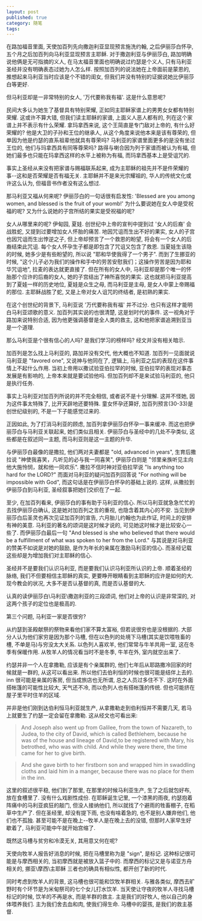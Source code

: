 ```yaml
---
layout: post
published: true
category: 随笔
tags:
---
```


在路加福音里面, 天使加百列先向撒迦利亚显现预言施洗约翰, 之后伊丽莎白怀孕, 五个月之后加百列向马利亚显现预言主耶稣. 对于撒迦利亚与伊丽莎白, 路加明确说他俩是无可指摘的义人, 在马太福音里面也明确说过约瑟是个义人, 只有马利亚圣经并没有明确表态过她为人怎么样. 按照加百列的说法她在上帝面前是蒙恩的, 推想起来马利亚当时应该是个不错的闺女, 但我们并没有特别的证据说她比伊丽莎白等更好.

但马利亚却是一非常特别的女人, '万代要称我有福'. 这是什么意思呢?

民间大多认为她生了基督具有特别荣耀, 正如同主耶稣家谱上的男男女女都有特别荣耀. 这或许不算大错, 但我们读主耶稣的家谱, 上面义人恶人都有的, 列在这个家谱上并不表示有什么荣耀. 拿玛拿西来说, 这个王简直是专门敌对上帝的, 有什么好荣耀的? 他是大卫的子孙和王位的继承人, 从这个角度来说他本来是该有尊荣的, 但单因为他是约瑟的直系祖辈他就具有尊荣吗? 马利亚的家谱里面更多的是没有坐过王位的, 他们与玛拿西具有同等尊荣吗? 路得与喇合因为列于家谱而被认为有福, 但她们最多也只能在玛拿西这样的水平上被称为有福, 而玛拿西基本上是受诅咒的.

事实上圣经从来没有把家谱与赐福联系起来, 成为主耶稣的祖先并不是件荣耀的事--这和是否荣耀是否有福无关. 主耶稣并不是来光宗耀祖的, 华人的传统文化或许这么认为, 但福音书作者没有这么想过.

那马利亚又福从何来呢? 伊丽莎白的一句话很有启发性: 'Blessed are you among women, and blessed is the fruit of your womb!' 为什么要说她在女人中是受祝福的呢? 又为什么说她的子宫所结的果实是受祝福的呢?

女人从哪里来的呢? 伊甸园, 夏娃. 创世纪中上帝的宣判中提到过 '女人的后裔' 会战胜蛇, 又提到过要增加女人怀胎的痛苦. 地因咒诅而生出不好的果实, 女人的子宫也因咒诅而生出悖逆之子, 但上帝却预言了一个救恩的盼望, 将会有一个女人的后裔结束此咒诅. 每个女人怀孕生子都是即包含了咒诅又包含了救恩. 当夏娃生该隐的时候, 她多少是有些盼望的, 所以说 "耶和华使我得了一个男子". 而到了生挪亚的时候, "这个儿子必为我们的操作和手中的劳苦安慰我们；这操作劳苦是因为耶和华咒诅地", 拉麦的表达就更直接了. 但在所有的女人中, 马利亚却是那个唯一的怀胎那个应许的后裔的女人, 她的子宫结出了神所喜悦的果实. 这也就把马利亚提高到了夏娃一样的历史地位, 夏娃是众生之母, 而马利亚是主母, 是女人中蒙上帝赐福的那位. 主耶稣战胜了蛇, 又是上帝对女人诅咒的终结者, 是初熟的果实.

在这个创世纪的背景下, 马利亚说 '万代要称我有福' 并不过分. 也只有这样才能明白马利亚颂歌的意义. 加百列其实说的也很清楚, 这是划时代的事件. 这一视角对于路加来说特别合适, 因为他更强调基督是全人类的救主, 这和他把家谱追溯到亚当是一个道理.

那么马利亚是个很有信心的人吗? 是我们学习的榜样吗? 经文并没有相关暗示.

加百列是怎么找上马利亚的, 路加并没有交代, 他大概也不知道. 加百列一见面就说马利亚是 "favored one", 又说神与他同在了, 逻辑上, 马利亚之后的表现在这件事情上不起什么作用. 当初上帝用以撒试验亚伯拉罕的时候, 亚伯拉罕的表现对事态发展是有影响的, 上帝本来就是要试验他吗. 但加百列却不是来试验马利亚的, 他只是执行任务.

事实上马利亚对加百列所说的并不完全相信, 或者说不是十分理解. 这并不怪她, 因为这件事太特殊了, 比开天辟地还要特殊. 童女怀孕还算好, 加百列预言(30-33)是创世纪级别的, 不是一下子能感觉过来的.

正因如此, 为了打消马利亚的顾虑, 加百列拿伊丽莎白怀孕一事来缓冲. 而这也把伊丽莎白与马利亚关联起来, 她们类似且相关. 伊丽莎白与圣经中的几处不孕类似, 这些都是在叙述同一主题, 而马利亚则是这一主题的升华.

与伊丽莎白最像的是撒拉, 他们两对夫妻都是 "old, advanced in years", 生育后撒拉说 "神使我喜笑，凡听见的必与我一同喜笑", 伊丽莎白则是 "邻里亲族听见主向他大施怜悯，就和他一同欢乐". 撒拉不信时神对亚伯拉罕说 "Is anything too hard for the LORD?" 而面对马利亚的疑问加百列回答说 "For nothing will be impossible with God", 而这句话是在伊丽莎白怀孕的基础上说的. 这样, 从撒拉到伊丽莎白到马利亚, 圣经叙事把她们交织在了一起.

至少, 在加百列看来, 伊丽莎白的事有助于马利亚的信心. 所以马利亚就急急忙忙的去找伊丽莎白确认, 这是她对加百列之言的重视, 也隐含着其内心的不安. 当见到伊丽莎白后圣灵也再次见证加百列的宣告, 六月胎儿约翰也为此作证, 时间上的安排有神的美意. 马利亚的著名的颂词是这时候才说的, 可见她这时候才是比较安心一些了. 而伊丽莎白最后一句 "And blessed is she who believed that there would be a fulfillment of what was spoken to her from the Lord." 与其说是对马利亚的赞美不如说是对她的鼓励, 是作为年长的亲属在激励马利亚的信心. 而圣经记载这些却是为增加我们对主耶稣的信心. 

圣经并不是要我们认识马利亚, 而是要我们认识马利亚所认识的上帝. 顺着圣经的脉络, 我们不但要相信主耶稣的真实, 更要睁开眼睛看到主耶稣的应许是如何的大. 现今教会的状况, 大多不是否认基督的真, 而是否认基督的大.

认真的读伊丽莎白\马利亚\撒迦利亚的三段颂词, 他们对上帝的认识是非常深的, 对这两个孩子的定位也是极高的.

第三个问题, 马利亚一家是否很穷?

从约瑟到圣殿献祭的祭物来看他们家不算太富裕, 但若说很穷也是没根据的. 大部分人认为他们家穷是因为那个马槽, 但在以色列的处境下马槽(其实是饮喂牲畜的槽, 不单是马)与穷没太大关系. 以色列人喜欢羊, 他们常常与牛羊共用一室, 这在冬季有保暖作用. 从牧羊人的情况看当时不是冬季, 牛羊在外, 室内就空出来了. 

约瑟并非一个人在拿撒勒, 应该是有个亲属群的, 他们七年后从耶路撒冷回家的时候就是一群的, 从这可以看出来. 所以他们去伯利恒的时候也很可能是结伴上去的. inn 很可能是亲属的客房, 但当成旅店也无所谓, 总之人员过多住不下. 这时在外面搭帐篷的可能性比较大, 天气还不冷, 而以色列人也有搭帐篷的传统. 但也可能挤在屋子里平时住羊的区域.

并非是他们刚到达伯利恒马利亚就生产, 从拿撒勒走到伯利恒并不需要几天, 若马上就要生了约瑟一定会留在拿撒勒. 这从经文也可看出来:

>And Joseph also went up from Galilee, from the town of Nazareth, to Judea, to the city of David, which is called Bethlehem, because he was of the house and lineage of David,to be registered with Mary, his betrothed, who was with child. And while they were there, the time came for her to give birth.

>And she gave birth to her firstborn son and wrapped him in swaddling cloths and laid him in a manger, because there was no place for them in the inn.

这里的叙述很平稳, 他们到了那里, 在那里的时候马利亚生产, 生了之后就包好布, 放在食槽里了. 没有什么戏剧性成份. 在耶稣诞生记里, 一个漆黑的雨夜, 约瑟抱着阵痛中的马利亚疯狂的敲门, 但没人接纳他们, 所以就找了个避雨的牲畜棚子, 在稻草中生产了. 但在圣经里, 却没有提下雨, 也没有啥着急的, 也不是别人嫌弃他们, 他们也不孤独. 甚至可能不是在晚上--牧羊人是在晚上去的没错, 但那时人家早生好歇着了, 马利亚可能中午就开始宫缩了.

既然这马槽与贫穷和冷漠无关, 其用意又何在呢?

天使向牧羊人报告好消息的时候, 把在马槽里称为是 "sign", 是标记. 这种标记很可能是与摩西相关的, 当初摩西就是被放入篮子中的. 而摩西的标记又是与诺亚方舟相关的, 挪亚\摩西\主耶稣 三者也的确具有相似性, 都开创了新的时代.

同时考虑到牧羊人的背景, 这马槽也很可能和饮牧羊群相关. 与雅各类似, 摩西去旷野时有个环节是为米甸祭司的七个女儿打水饮羊. 当天使让守夜的牧羊人寻找马槽标记的时候, 饮羊的不再是水, 而是羊群的救主. 主是我们的好牧人, 他以自己的身体喂养我们. 主为我们舍去血和肉, 使我们得生命. 马槽中的婴孩, 是我们的救主基督.
